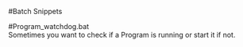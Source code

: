 #Batch Snippets  
  
#Program_watchdog.bat  
Sometimes you want to check if a Program is running or start it if not. 
